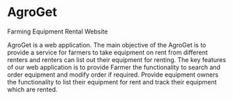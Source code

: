 # AgroGet
Farming Equipment Rental Website

AgroGet is a web application. 
The main objective of the AgroGet is to provide a service for farmers to take equipment on rent from different renters
and renters can list out their equipment for renting. 
The key features of our web application is to provide 
Farmer the functionality to search and order equipment and modify order if required. 
Provide equipment owners the functionality to list their equipment for rent and track their equipment which are rented.
